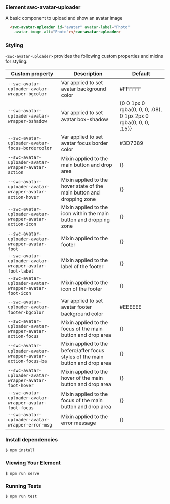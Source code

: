 ### Element swc-avatar-uploader

A basic component to upload and show an avatar image

```html
  <swc-avatar-uploader id="avatar" avatar-label="Photo"
    avatar-image-alt="Photo"></swc-avatar-uploader>
```

### Styling

`<swc-avatar-uploader>` provides the following custom properties and mixins for styling:

Custom property | Description | Default
----------------|-------------|----------
`--swc-avatar-uploader-avatar-wrapper-bgcolor` | Var applied to set avatar background color | #FFFFFF
`--swc-avatar-uploader-avatar-wrapper-bshadow` | Var applied to set avatar box-shadow | {0 0 1px 0 rgba(0, 0, 0, .08), 0 1px 2px 0 rgba(0, 0, 0, .15)}
`--swc-avatar-uploader-avatar-focus-bordercolor` | Var applied to set avatar focus border color | #3D7389 
`--swc-avatar-uploader-avatar-wrapper-avatar-action` | Mixin applied to the main button and drop area | {}
`--swc-avatar-uploader-avatar-wrapper-avatar-action-hover` | Mixin applied to the hover state of the main button and dropping zone | {}
`--swc-avatar-uploader-avatar-wrapper-avatar-action-icon` | Mixin applied to the icon within the main button and dropping zone | {}
`--swc-avatar-uploader-avatar-wrapper-avatar-foot` | Mixin applied to the footer | {}
`--swc-avatar-uploader-avatar-wrapper-avatar-foot-label` | Mixin applied to the label of the footer | {}
`--swc-avatar-uploader-avatar-wrapper-avatar-foot-icon` | Mixin applied to the icon of the footer | {}
`--swc-avatar-uploader-avatar-footer-bgcolor` | Var applied to set avatar footer background color | #EEEEEE
`--swc-avatar-uploader-avatar-wrapper-avatar-action-focus` | Mixin applied to the focus of the main button and drop area | {}
`--swc-avatar-uploader-avatar-wrapper-avatar-action-focus-ba` | Mixin applied to the befero/after focus styles of the main button and drop area | {}
`--swc-avatar-uploader-avatar-wrapper-avatar-foot-hover` | Mixin applied to the hover of the main button and drop area | {}
`--swc-avatar-uploader-avatar-wrapper-avatar-foot-focus` | Mixin applied to the focus of the main button and drop area | {}
`--swc-avatar-uploader-avatar-wrapper-error-msg` | Mixin applied to the error message | {}

### Install dependencies

```
$ npm install
```

### Viewing Your Element

```
$ npm run serve
```

### Running Tests

```
$ npm run test
```
